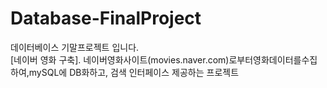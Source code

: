 # Database-FinalProject
데이터베이스 기말프로젝트 입니다.  
[네이버 영화 구축]. 
네이버영화사이트(movies.naver.com)로부터영화데이터를수집하여,mySQL에 DB화하고, 검색 인터페이스 제공하는 프로젝트
